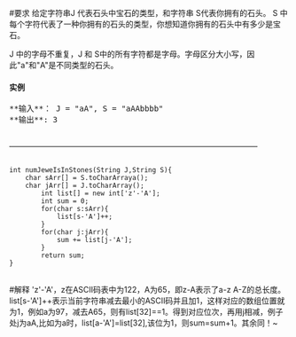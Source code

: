#要求
给定字符串J 代表石头中宝石的类型，和字符串 S代表你拥有的石头。 S 中每个字符代表了一种你拥有的石头的类型，你想知道你拥有的石头中有多少是宝石。

J 中的字母不重复，J 和 S中的所有字符都是字母。字母区分大小写，因此"a"和"A"是不同类型的石头。

<p><h4>实例</h4>
	<pre>
**输入**： J = "aA", S = "aAAbbbb"
**输出**: 3
	</pre>
<p/>
————————————————————————————————
<pre>
<code>
int numJeweIsInStones(String J,String S){
	char sArr[] = S.toCharArraya();
	char jArr[] = J.toCharArray();  
        int list[] = new int['z'-'A'];  
        int sum = 0;  
        for(char s:sArr){  
            list[s-'A']++;  
        }  
        for(char j:jArr){  
            sum += list[j-'A'];  
        }  
        return sum;  
}
</code>
</pre>

#解释
'z'-'A'，z在ASCII码表中为122，A为65，即z-A表示了a-z A-Z的总长度。list[s-'A']++表示当前字符串减去最小的ASCII码并且加1，这样对应的数组位置就为1，例如a为97，减去A65，则有list[32]==1。得到对应位次，再用j相减，例子处j为aA,比如为a时，list[a-'A']=list[32],该位为1，则sum=sum+1。其余同！~
